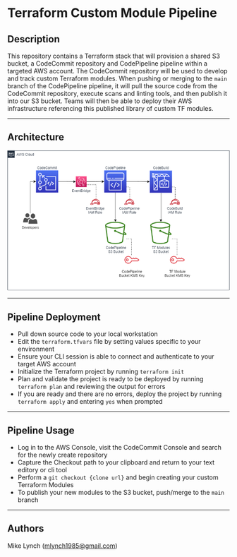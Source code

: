 # Terraform Custom Module Pipeline

## Description

This repository contains a Terraform stack that will provision a shared S3 bucket, a CodeCommit repository and CodePipeline pipeline within a targeted AWS account. The CodeCommit repository will be used to develop and track custom Terraform modules. When pushing or merging to the `main` branch of the CodePipeline pipeline, it will pull the source code from the CodeCommit repository, execute scans and linting tools, and then publish it into our S3 bucket. Teams will then be able to deploy their AWS infrastructure referencing this published library of custom TF modules.

----

## Architecture

![Architecture Diagram](architecture-diagram.png)

----

## Pipeline Deployment

- Pull down source code to your local workstation
- Edit the `terraform.tfvars` file by setting values specific to your environment
- Ensure your CLI session is able to connect and authenticate to your target AWS account
- Initialize the Terraform project by running `terraform init`
- Plan and validate the project is ready to be deployed by running `terraform plan` and reviewing the output for errors
- If you are ready and there are no errors, deploy the project by running `terraform apply` and entering `yes` when prompted

----

## Pipeline Usage

- Log in to the AWS Console, visit the CodeCommit Console and search for the newly create repository
- Capture the Checkout path to your clipboard and return to your text editory or cli tool
- Perform a `git checkout {clone url}` and begin creating your custom Terraform Modules
- To publish your new modules to the S3 bucket, push/merge to the `main` branch

----

## Authors

Mike Lynch (mlynch1985@gmail.com)
